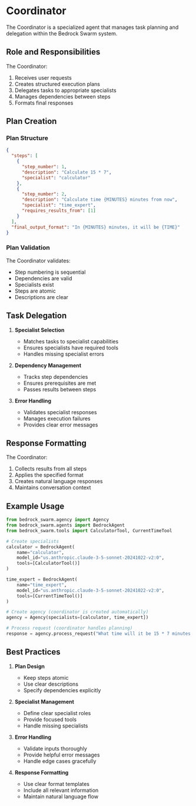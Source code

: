 # Coordinator

The Coordinator is a specialized agent that manages task planning and delegation within the Bedrock Swarm system.

## Role and Responsibilities

The Coordinator:
1. Receives user requests
2. Creates structured execution plans
3. Delegates tasks to appropriate specialists
4. Manages dependencies between steps
5. Formats final responses

## Plan Creation

### Plan Structure

```json
{
  "steps": [
    {
      "step_number": 1,
      "description": "Calculate 15 * 7",
      "specialist": "calculator"
    },
    {
      "step_number": 2,
      "description": "Calculate time {MINUTES} minutes from now",
      "specialist": "time_expert",
      "requires_results_from": [1]
    }
  ],
  "final_output_format": "In {MINUTES} minutes, it will be {TIME}"
}
```

### Plan Validation

The Coordinator validates:
- Step numbering is sequential
- Dependencies are valid
- Specialists exist
- Steps are atomic
- Descriptions are clear

## Task Delegation

1. **Specialist Selection**
   - Matches tasks to specialist capabilities
   - Ensures specialists have required tools
   - Handles missing specialist errors

2. **Dependency Management**
   - Tracks step dependencies
   - Ensures prerequisites are met
   - Passes results between steps

3. **Error Handling**
   - Validates specialist responses
   - Manages execution failures
   - Provides clear error messages

## Response Formatting

The Coordinator:
1. Collects results from all steps
2. Applies the specified format
3. Creates natural language responses
4. Maintains conversation context

## Example Usage

```python
from bedrock_swarm.agency import Agency
from bedrock_swarm.agents import BedrockAgent
from bedrock_swarm.tools import CalculatorTool, CurrentTimeTool

# Create specialists
calculator = BedrockAgent(
    name="calculator",
    model_id="us.anthropic.claude-3-5-sonnet-20241022-v2:0",
    tools=[CalculatorTool()]
)

time_expert = BedrockAgent(
    name="time_expert",
    model_id="us.anthropic.claude-3-5-sonnet-20241022-v2:0",
    tools=[CurrentTimeTool()]
)

# Create agency (coordinator is created automatically)
agency = Agency(specialists=[calculator, time_expert])

# Process request (coordinator handles planning)
response = agency.process_request("What time will it be 15 * 7 minutes from now?")
```

## Best Practices

1. **Plan Design**
   - Keep steps atomic
   - Use clear descriptions
   - Specify dependencies explicitly

2. **Specialist Management**
   - Define clear specialist roles
   - Provide focused tools
   - Handle missing specialists

3. **Error Handling**
   - Validate inputs thoroughly
   - Provide helpful error messages
   - Handle edge cases gracefully

4. **Response Formatting**
   - Use clear format templates
   - Include all relevant information
   - Maintain natural language flow 